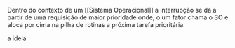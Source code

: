Dentro do contexto de um [[Sistema Operacional]] a interrupção se dá a partir de uma requisição de maior prioridade onde, o um fator chama o SO e aloca por cima na pilha de rotinas a próxima tarefa prioritária.

a ideia